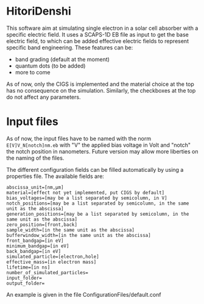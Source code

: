 # HitoriDenshi

This software aim at simulating single electron in a solar cell absorber with a specific electric field. It uses a SCAPS-1D EB file as input to get the base electric field, to which can be added effective electric fields to represent specific band engineering. These features can be:
- band grading (default at the moment)
- quantum dots (to be added)
- more to come

As of now, only the CIGS is implemented and the material choice at the top has no consequence on the simulation. Similarly, the checkboxes at the top do not affect any parameters.

# Input files

As of now, the input files have to be named with the norm `E[V]V_N[notch]nm.eb` with "V" the applied bias voltage in Volt and "notch" the notch position in nanometers. Future version may allow more liberties on the naming of the files.

The different configuration fields can be filled automatically by using a properties file. The available fields are:
```properties
abscissa_unit=[nm,μm]
material=[effect not yet implemented, put CIGS by default]
bias_voltages=[may be a list separated by semicolumn, in V]
notch_positions=[may be a list separated by semicolumn, in the same unit as the abscissa]
generation_positions=[may be a list separated by semicolumn, in the same unit as the abscissa]
zero_position=[front,back]
sample_width=[in the same unit as the abscissa]
bufferwindow_width=[in the same unit as the abscissa]
front_bandgap=[in eV]
minimum_bandgap=[in eV]
back_bandgap=[in eV]
simulated_particle=[electron,hole]
effective_mass=[in electron mass]
lifetime=[in ns]
number_of_simulated_particles=
input_folder=
output_folder=
```

An example is given in the file ConfigurationFiles/default.conf
